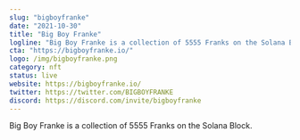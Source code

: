 ```yaml
---
slug: "bigboyfranke"
date: "2021-10-30"
title: "Big Boy Franke"
logline: "Big Boy Franke is a collection of 5555 Franks on the Solana Block."
cta: "https://bigboyfranke.io/"
logo: /img/bigboyfranke.png
category: nft
status: live
website: https://bigboyfranke.io/
twitter: https://twitter.com/BIGBOYFRANKE
discord: https://discord.com/invite/bigboyfranke
---
```


Big Boy Franke is a collection of 5555 Franks on the Solana Block.
